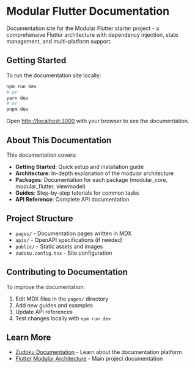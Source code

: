 # Modular Flutter Documentation

Documentation site for the Modular Flutter starter project - a comprehensive Flutter architecture with dependency injection, state management, and multi-platform support.

## Getting Started

To run the documentation site locally:

```bash
npm run dev
# or
yarn dev
# or
pnpm dev
```

Open [http://localhost:3000](http://localhost:3000) with your browser to see the documentation.

## About This Documentation

This documentation covers:

- **Getting Started**: Quick setup and installation guide
- **Architecture**: In-depth explanation of the modular architecture
- **Packages**: Documentation for each package (modular_core, modular_flutter, viewmodel)
- **Guides**: Step-by-step tutorials for common tasks
- **API Reference**: Complete API documentation

## Project Structure

- `pages/` - Documentation pages written in MDX
- `apis/` - OpenAPI specifications (if needed)
- `public/` - Static assets and images
- `zudoku.config.tsx` - Site configuration

## Contributing to Documentation

To improve the documentation:

1. Edit MDX files in the `pages/` directory
2. Add new guides and examples
3. Update API references
4. Test changes locally with `npm run dev`

## Learn More

- [Zudoku Documentation](https://zudoku.dev/docs) - Learn about the documentation platform
- [Flutter Modular Architecture](../README.md) - Main project documentation

